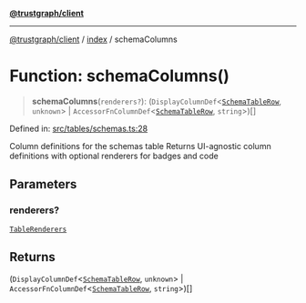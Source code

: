 [**@trustgraph/client**](../../README.md)

***

[@trustgraph/client](../../README.md) / [index](../README.md) / schemaColumns

# Function: schemaColumns()

> **schemaColumns**(`renderers?`): (`DisplayColumnDef`\<[`SchemaTableRow`](../type-aliases/SchemaTableRow.md), `unknown`\> \| `AccessorFnColumnDef`\<[`SchemaTableRow`](../type-aliases/SchemaTableRow.md), `string`\>)[]

Defined in: [src/tables/schemas.ts:28](https://github.com/trustgraph-ai/trustgraph-ts-client/blob/dd779923b4eaffccd17ba61aaee70d2766e28e49/src/tables/schemas.ts#L28)

Column definitions for the schemas table
Returns UI-agnostic column definitions with optional renderers for badges and code

## Parameters

### renderers?

[`TableRenderers`](../../types/interfaces/TableRenderers.md)

## Returns

(`DisplayColumnDef`\<[`SchemaTableRow`](../type-aliases/SchemaTableRow.md), `unknown`\> \| `AccessorFnColumnDef`\<[`SchemaTableRow`](../type-aliases/SchemaTableRow.md), `string`\>)[]

